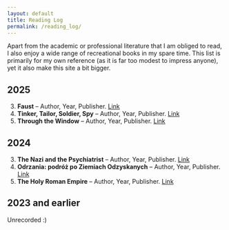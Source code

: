 ```yaml
---
layout: default
title: Reading Log
permalink: /reading_log/
---
```


Apart from the academic or professional literature that I am obliged to read, I also enjoy a wide range of recreational books in my spare time. This list is primarily for my own reference (as it is far too modest to impress anyone), yet it also make this site a bit bigger.

## 2025

3. **Faust** – Author, Year, Publisher. [Link](https://www.goodreads.com/book/show/18723460-faust)  
2. **Tinker, Tailor, Soldier, Spy** – Author, Year, Publisher. [Link](https://www.goodreads.com/book/show/10073506-tinker-tailor-soldier-spy)  
1. **Through the Window** – Author, Year, Publisher. [Link](https://www.goodreads.com/book/show/15823284-through-the-window)  

## 2024

3. **The Nazi and the Psychiatrist** – Author, Year, Publisher. [Link](https://www.goodreads.com/book/show/128587090-the-nazi-and-the-psychiatrist)  
2. **Odrzania: podróż po Ziemiach Odzyskanych** – Author, Year, Publisher. [Link](https://www.goodreads.com/book/show/195157878-odrzania-podr-po-ziemiach-odzyskanych)  
1. **The Holy Roman Empire** – Author, Year, Publisher. [Link](https://www.goodreads.com/book/show/31456148-the-holy-roman-empire)  

## 2023 and earlier

Unrecorded :)
